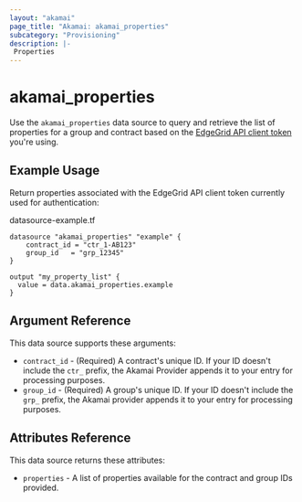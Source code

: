 ```yaml
---
layout: "akamai"
page_title: "Akamai: akamai_properties"
subcategory: "Provisioning"
description: |-
 Properties
---
```


# akamai_properties


Use the `akamai_properties` data source to query and retrieve the list of properties for a group and contract 
based on the [EdgeGrid API client token](https://developer.akamai.com/getting-started/edgegrid) you're using. 

## Example Usage

Return properties associated with the EdgeGrid API client token currently used for authentication:


datasource-example.tf
```hcl-terraform
datasource "akamai_properties" "example" {
    contract_id = "ctr_1-AB123"
    group_id   = "grp_12345"
}

output "my_property_list" {
  value = data.akamai_properties.example
}
```

## Argument Reference

This data source supports these arguments:

* `contract_id` - (Required) A contract's unique ID. If your ID doesn't include the `ctr_` prefix, the Akamai Provider appends it to your entry for processing purposes. 
* `group_id` - (Required) A group's unique ID. If your ID doesn't include the `grp_` prefix, the Akamai provider appends it to your entry for processing purposes.

## Attributes Reference

This data source returns these attributes:

* `properties` - A list of properties available for the contract and group IDs provided.
